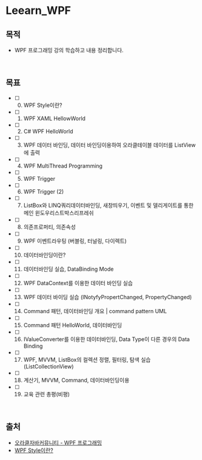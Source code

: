 # Leearn_WPF


## 목적

- WPF 프로그래밍 강의 학습하고 내용 정리합니다.

<br>

## 목표

- [ ] 00. WPF Style이란?
- [ ] 01. WPF XAML HellowWorld
- [ ] 02. C# WPF HelloWorld
- [ ] 03. WPF 데이터 바인딩, 데이터 바인딩이용하여 오라클테이블 데이터를 ListView에 출력
- [ ] 04. WPF MultiThread Programming
- [ ] 05. WPF Trigger
- [ ] 06. WPF Trigger (2)
- [ ] 07. ListBox와 LINQ쿼리데이터바인딩, 새창띄우기, 이벤트 및 델리게이트를 통한 메인 윈도우리스트박스리프레쉬
- [ ] 08. 의존프로퍼티, 의존속성
- [ ] 09. WPF 이벤트라우팅 (버블링, 터널링, 다이렉트)
- [ ] 10. 데이터바인딩이란?
- [ ] 11. 데이터바인딩 실습, DataBinding Mode
- [ ] 12. WPF DataContext를 이용한 데이터 바인딩 실습
- [ ] 13. WPF 데이터 바이딩 실습 (INotyfyPropertChanged, PropertyChanged)
- [ ] 14. Command 패턴, 데이터바인딩 개요 | command pattern UML
- [ ] 15. Command 패턴 HelloWorld, 데이터바인딩
- [ ] 16. IValueConverter를 이용한 데이터바인딩, Data Type이 다른 경우의 Data Binding
- [ ] 17. WPF, MVVM, ListBox의 컬렉션 정렬, 필터링, 탐색 실습(ListCollectionView)
- [ ] 18. 계산기, MVVM, Command, 데이터바인딩이용
- [ ] 19. 교육 관련 총평(비평)

<br>

## 출처

- [오라클자바커뮤니티 - WPF 프로그래밍](https://www.youtube.com/playlist?list=PLxU-iZCqT52Cmj47aKB1T-SxI33YL7rYS)
- [WPF Style이란?](https://velog.io/@s00ny0ung/WPF-%ED%94%84%EB%A1%9C%EA%B7%B8%EB%9E%98%EB%B0%8D-1.-WPF-Style%EC%9D%B4%EB%9E%80)
